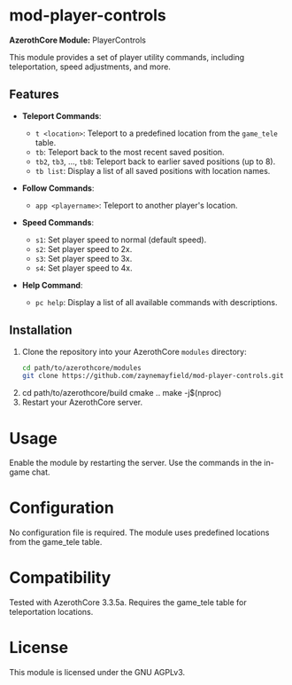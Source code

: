 # mod-player-controls

**AzerothCore Module:** PlayerControls

This module provides a set of player utility commands, including teleportation, speed adjustments, and more.

## Features

- **Teleport Commands**:
  - `t <location>`: Teleport to a predefined location from the `game_tele` table.
  - `tb`: Teleport back to the most recent saved position.
  - `tb2`, `tb3`, ..., `tb8`: Teleport back to earlier saved positions (up to 8).
  - `tb list`: Display a list of all saved positions with location names.

- **Follow Commands**:
  - `app <playername>`: Teleport to another player's location.

- **Speed Commands**:
  - `s1`: Set player speed to normal (default speed).
  - `s2`: Set player speed to 2x.
  - `s3`: Set player speed to 3x.
  - `s4`: Set player speed to 4x.

- **Help Command**:
  - `pc help`: Display a list of all available commands with descriptions.

## Installation

1. Clone the repository into your AzerothCore `modules` directory:
   ```bash
   cd path/to/azerothcore/modules
   git clone https://github.com/zaynemayfield/mod-player-controls.git
2. cd path/to/azerothcore/build
   cmake ..
   make -j$(nproc)
3. Restart your AzerothCore server.

# Usage

Enable the module by restarting the server.
Use the commands in the in-game chat.

# Configuration

No configuration file is required. The module uses predefined locations from the game_tele table.

# Compatibility

Tested with AzerothCore 3.3.5a.
Requires the game_tele table for teleportation locations.

# License

This module is licensed under the GNU AGPLv3.
